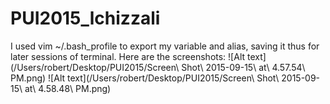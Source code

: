 # PUI2015_lchizzali
I used vim ~/.bash_profile to export my variable and alias, saving it thus for later sessions of terminal. Here are the screenshots: ![Alt text](/Users/robert/Desktop/PUI2015/Screen\ Shot\ 2015-09-15\ at\ 4.57.54\ PM.png)
![Alt text](/Users/robert/Desktop/PUI2015/Screen\ Shot\ 2015-09-15\ at\ 4.58.48\ PM.png) 
